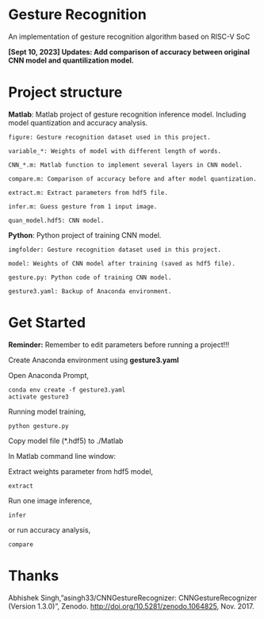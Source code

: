 # Gesture Recognition
 An implementation of gesture recognition algorithm based on RISC-V SoC

**\[Sept 10, 2023\] Updates: Add comparison of accuracy between original CNN model and quantilization model.**

# Project structure
**Matlab**: Matlab project of gesture recognition inference model. Including model quantization and accuracy analysis.

    figure: Gesture recognition dataset used in this project.

    variable_*: Weights of model with different length of words.

    CNN_*.m: Matlab function to implement several layers in CNN model.

    compare.m: Comparison of accuracy before and after model quantization.

    extract.m: Extract parameters from hdf5 file.

    infer.m: Guess gesture from 1 input image.

    quan_model.hdf5: CNN model.

**Python**: Python project of training CNN model.

    imgfolder: Gesture recognition dataset used in this project. 

    model: Weights of CNN model after training (saved as hdf5 file).

    gesture.py: Python code of training CNN model.

    gesture3.yaml: Backup of Anaconda environment.

# Get Started
**Reminder:** Remember to edit parameters before running a project!!!

Create Anaconda environment using **gesture3.yaml**

Open Anaconda Prompt,
```Shell
conda env create -f gesture3.yaml
activate gesture3
```

Running model training,
```Shell
python gesture.py
```

Copy model file (*.hdf5) to ./Matlab

In Matlab command line window:

Extract weights parameter from hdf5 model,
```Shell
extract
```

Run one image inference,
```Shell
infer
```
or run accuracy analysis,
```Shell
compare
```

# Thanks
Abhishek Singh,”asingh33/CNNGestureRecognizer: CNNGestureRecognizer (Version 1.3.0)”, Zenodo. http://doi.org/10.5281/zenodo.1064825, Nov. 2017. 
